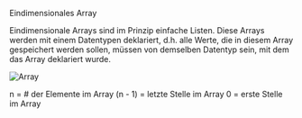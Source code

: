Eindimensionales Array

Eindimensionale Arrays sind im Prinzip einfache Listen. Diese Arrays werden mit einem Datentypen deklariert, d.h. alle Werte, die in diesem Array gespeichert werden sollen, müssen von demselben Datentyp sein, mit dem das Array deklariert wurde.

![Array](https://user-images.githubusercontent.com/62242723/200885500-5f55e7ff-8ae5-4aa4-8d90-c5d1089c0f46.png)

n = # der Elemente im Array
(n - 1) = letzte Stelle im Array
0 = erste Stelle im Array
